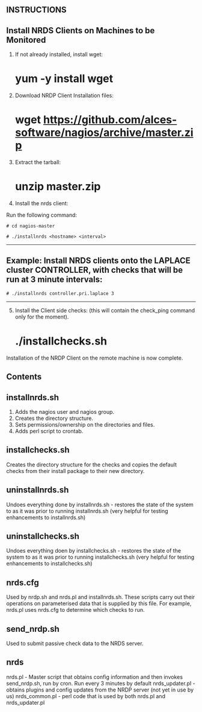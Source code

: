 INSTRUCTIONS
------------

Install NRDS Clients on Machines to be Monitored
------------------------------------------------

1. If not already installed, install wget:

    # yum -y install wget
    
2. Download NRDP Client Installation files:

    # wget https://github.com/alces-software/nagios/archive/master.zip
    
3. Extract the tarball:

    # unzip master.zip
    
4. Install the nrds client:

Run the following command:

    # cd nagios-master
    
    # ./installnrds <hostname> <interval>
    
----------------------------------------------------------------------------------------------------------------------
Example: Install NRDS clients onto the LAPLACE cluster CONTROLLER, with checks that will be run at 3 minute intervals:
----------------------------------------------------------------------------------------------------------------------
    # ./installnrds controller.pri.laplace 3 
----------------------------------------------------------------------------------------------------------------------
    
5. Install the Client side checks: (this will contain the check_ping command only for the moment).

    # ./installchecks.sh
    
Installation of the NRDP Client on the remote machine is now complete.


Contents
--------

installnrds.sh 
--------------
1) Adds the nagios user and nagios group.
2) Creates the directory structure.
3) Sets permissions/ownership on the directories and files.
4) Adds perl script to crontab.

installchecks.sh
----------------
Creates the directory structure for the checks and copies the default checks from their install package to their new directory.

uninstallnrds.sh
----------------
Undoes everything done by installnrds.sh - restores the state of the system to as it was prior to running installnrds.sh
(very helpful for testing enhancements to installnrds.sh)

uninstallchecks.sh
------------------
Undoes everything doen by installchecks.sh - restores the state of the system to as it was prior to running installchecks.sh
(very helpful for testing enhancements to installchecks.sh)

nrds.cfg
--------
Used by nrdp.sh and nrds.pl and installnrds.sh.
These scripts carry out their operations on parameterised data that is supplied by this file. For example, nrds.pl uses nrds.cfg to
determine which checks to run. 

send_nrdp.sh
------------
Used to submit passive check data to the NRDS server.

nrds
----
nrds.pl - Master script that obtains config information and then invokes send_nrdp.sh, run by cron. Run every 3 minutes by default
nrds_updater.pl - obtains plugins and config updates from the NRDP server (not yet in use by us)
nrds_common.pl - perl code that is used by both nrds.pl and nrds_updater.pl
